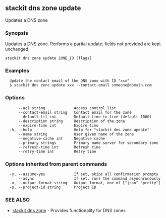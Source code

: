 ## stackit dns zone update

Updates a DNS zone

### Synopsis

Updates a DNS zone. Performs a partial update; fields not provided are kept unchanged

```
stackit dns zone update ZONE_ID [flags]
```

### Examples

```
  Update the contact email of the DNS zone with ID "xxx"
  $ stackit dns zone update xxx --contact-email someone@domain.com
```

### Options

```
      --acl string             Access control list
      --contact-email string   Contact email for the zone
      --default-ttl int        Default time to live (default 1000)
      --description string     Description of the zone
      --expire-time int        Expire time
  -h, --help                   Help for "stackit dns zone update"
      --name string            User given name of the zone
      --negative-cache int     Negative cache
      --primary strings        Primary name server for secondary zone
      --refresh-time int       Refresh time
      --retry-time int         Retry time
```

### Options inherited from parent commands

```
  -y, --assume-yes             If set, skips all confirmation prompts
      --async                  If set, runs the command asynchronously
  -o, --output-format string   Output format, one of ["json" "pretty"]
  -p, --project-id string      Project ID
```

### SEE ALSO

* [stackit dns zone](./stackit_dns_zone.md)	 - Provides functionality for DNS zones

